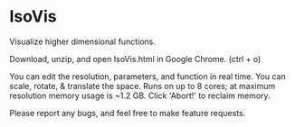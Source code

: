 # IsoVis
Visualize higher dimensional functions.

Download, unzip, and open IsoVis.html in Google Chrome. (ctrl + o)

You can edit the resolution, parameters, and function in real time. You can scale, rotate, & translate the space. Runs on up to 8 cores; at maximum resolution memory usage is ~1.2 GB. Click 'Abort!' to reclaim memory.

Please report any bugs, and feel free to make feature requests.
